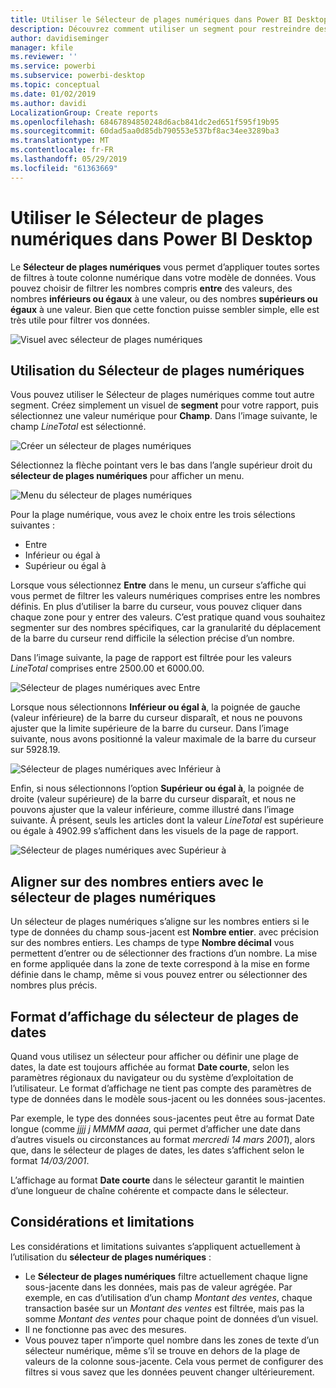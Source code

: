 ```yaml
---
title: Utiliser le Sélecteur de plages numériques dans Power BI Desktop
description: Découvrez comment utiliser un segment pour restreindre des plages numériques dans Power BI Desktop
author: davidiseminger
manager: kfile
ms.reviewer: ''
ms.service: powerbi
ms.subservice: powerbi-desktop
ms.topic: conceptual
ms.date: 01/02/2019
ms.author: davidi
LocalizationGroup: Create reports
ms.openlocfilehash: 68467894850248d6acb841dc2ed651f595f19b95
ms.sourcegitcommit: 60dad5aa0d85db790553e537bf8ac34ee3289ba3
ms.translationtype: MT
ms.contentlocale: fr-FR
ms.lasthandoff: 05/29/2019
ms.locfileid: "61363669"
---
```

# <a name="use-the-numeric-range-slicer-in-power-bi-desktop"></a>Utiliser le Sélecteur de plages numériques dans Power BI Desktop
Le **Sélecteur de plages numériques** vous permet d’appliquer toutes sortes de filtres à toute colonne numérique dans votre modèle de données. Vous pouvez choisir de filtrer les nombres compris **entre** des valeurs, des nombres **inférieurs ou égaux** à une valeur, ou des nombres **supérieurs ou égaux** à une valeur. Bien que cette fonction puisse sembler simple, elle est très utile pour filtrer vos données.

![Visuel avec sélecteur de plages numériques](media/desktop-slicer-numeric-range/desktop-slicer-numeric-range-0.png)

## <a name="using-the-numeric-range-slicer"></a>Utilisation du Sélecteur de plages numériques
Vous pouvez utiliser le Sélecteur de plages numériques comme tout autre segment. Créez simplement un visuel de **segment** pour votre rapport, puis sélectionnez une valeur numérique pour **Champ**. Dans l’image suivante, le champ *LineTotal* est sélectionné.

![Créer un sélecteur de plages numériques](media/desktop-slicer-numeric-range/desktop-slicer-numeric-range-1-create.png)

Sélectionnez la flèche pointant vers le bas dans l’angle supérieur droit du **sélecteur de plages numériques** pour afficher un menu.

![Menu du sélecteur de plages numériques](media/desktop-slicer-numeric-range/desktop-slicer-numeric-range-2-between.png)

Pour la plage numérique, vous avez le choix entre les trois sélections suivantes :

* Entre
* Inférieur ou égal à
* Supérieur ou égal à

Lorsque vous sélectionnez **Entre** dans le menu, un curseur s’affiche qui vous permet de filtrer les valeurs numériques comprises entre les nombres définis. En plus d’utiliser la barre du curseur, vous pouvez cliquer dans chaque zone pour y entrer des valeurs. C’est pratique quand vous souhaitez segmenter sur des nombres spécifiques, car la granularité du déplacement de la barre du curseur rend difficile la sélection précise d’un nombre.

Dans l’image suivante, la page de rapport est filtrée pour les valeurs *LineTotal* comprises entre 2500.00 et 6000.00.

![Sélecteur de plages numériques avec Entre](media/desktop-slicer-numeric-range/desktop-slicer-numeric-range-3-between-range.png)

Lorsque nous sélectionnons **Inférieur ou égal à**, la poignée de gauche (valeur inférieure) de la barre du curseur disparaît, et nous ne pouvons ajuster que la limite supérieure de la barre du curseur. Dans l’image suivante, nous avons positionné la valeur maximale de la barre du curseur sur 5928.19.

![Sélecteur de plages numériques avec Inférieur à](media/desktop-slicer-numeric-range/desktop-slicer-numeric-range-4-less-than.png)

Enfin, si nous sélectionnons l’option **Supérieur ou égal à**, la poignée de droite (valeur supérieure) de la barre du curseur disparaît, et nous ne pouvons ajuster que la valeur inférieure, comme illustré dans l’image suivante. À présent, seuls les articles dont la valeur *LineTotal* est supérieure ou égale à 4902.99 s’affichent dans les visuels de la page de rapport.

![Sélecteur de plages numériques avec Supérieur à](media/desktop-slicer-numeric-range/desktop-slicer-numeric-range-5-greater-than.png)

## <a name="snap-to-whole-numbers-with-the-numeric-range-slicer"></a>Aligner sur des nombres entiers avec le sélecteur de plages numériques

Un sélecteur de plages numériques s’aligne sur les nombres entiers si le type de données du champ sous-jacent est **Nombre entier**. avec précision sur des nombres entiers. Les champs de type **Nombre décimal** vous permettent d’entrer ou de sélectionner des fractions d’un nombre. La mise en forme appliquée dans la zone de texte correspond à la mise en forme définie dans le champ, même si vous pouvez entrer ou sélectionner des nombres plus précis.

## <a name="display-formatting-with-the-date-range-slicer"></a>Format d’affichage du sélecteur de plages de dates

Quand vous utilisez un sélecteur pour afficher ou définir une plage de dates, la date est toujours affichée au format **Date courte**, selon les paramètres régionaux du navigateur ou du système d’exploitation de l’utilisateur. Le format d’affichage ne tient pas compte des paramètres de type de données dans le modèle sous-jacent ou les données sous-jacentes. 

Par exemple, le type des données sous-jacentes peut être au format Date longue (comme *jjjj j MMMM aaaa*, qui permet d’afficher une date dans d’autres visuels ou circonstances au format *mercredi 14 mars 2001*), alors que, dans le sélecteur de plages de dates, les dates s’affichent selon le format *14/03/2001*.

L’affichage au format **Date courte** dans le sélecteur garantit le maintien d’une longueur de chaîne cohérente et compacte dans le sélecteur. 


## <a name="limitations-and-considerations"></a>Considérations et limitations
Les considérations et limitations suivantes s’appliquent actuellement à l’utilisation du **sélecteur de plages numériques** :

* Le **Sélecteur de plages numériques** filtre actuellement chaque ligne sous-jacente dans les données, mais pas de valeur agrégée. Par exemple, en cas d’utilisation d’un champ *Montant des ventes*, chaque transaction basée sur un *Montant des ventes* est filtrée, mais pas la somme *Montant des ventes* pour chaque point de données d’un visuel.
* Il ne fonctionne pas avec des mesures.
* Vous pouvez taper n’importe quel nombre dans les zones de texte d’un sélecteur numérique, même s’il se trouve en dehors de la plage de valeurs de la colonne sous-jacente. Cela vous permet de configurer des filtres si vous savez que les données peuvent changer ultérieurement.
